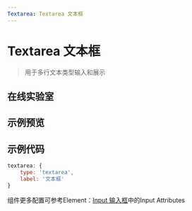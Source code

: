 ```yaml
---
Textarea: Textarea 文本框
---
```

# Textarea 文本框

> 用于多行文本类型输入和展示

## 在线实验室
<ClientOnly>
<ams-config name="textarea" type="field"/>
</ClientOnly>

## 示例预览

<ClientOnly>
<demo-list :type="'textarea'"></demo-list>
</ClientOnly>

## 示例代码
```js
textarea: {
    type: 'textarea',
    label: '文本框'
}
```

组件更多配置可参考Element：[Input 输入框](http://element-cn.eleme.io/#/zh-CN/component/input)中的Input Attributes
